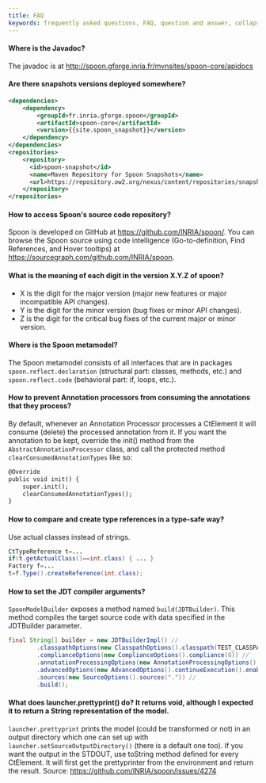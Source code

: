 ```yaml
---
title: FAQ
keywords: frequently asked questions, FAQ, question and answer, collapsible sections, expand, collapse
---
```


#### Where is the Javadoc?

The javadoc is at <http://spoon.gforge.inria.fr/mvnsites/spoon-core/apidocs>

#### Are there snapshots versions deployed somewhere?

```xml
<dependencies>
	<dependency>
		<groupId>fr.inria.gforge.spoon</groupId>
		<artifactId>spoon-core</artifactId>
		<version>{{site.spoon_snapshot}}</version>
	</dependency>
</dependencies>
<repositories>
	<repository>
      <id>spoon-snapshot</id>
      <name>Maven Repository for Spoon Snapshots</name>
      <url>https://repository.ow2.org/nexus/content/repositories/snapshots/</url>
    </repository>
</repositories>
```


#### How to access Spoon's source code repository?

Spoon is developed on GitHub at <https://github.com/INRIA/spoon/>. You can browse the Spoon source using code intelligence (Go-to-definition, Find References, and Hover tooltips) at <https://sourcegraph.com/github.com/INRIA/spoon>.

#### What is the meaning of each digit in the version X.Y.Z of spoon?

- X is the digit for the major version (major new features or major incompatible API changes).
- Y is the digit for the minor version (bug fixes or minor API changes).
- Z is the digit for the critical bug fixes of the current major or minor version.


#### Where is the Spoon metamodel?

The Spoon metamodel consists of all interfaces that are in packages `spoon.reflect.declaration` (structural part: classes, methods, etc.) and `spoon.reflect.code` (behavioral part: if, loops, etc.).

#### How to prevent Annotation processors from consuming the annotations that they process?

By default, whenever an Annotation Processor processes a CtElement it will consume (delete) the processed annotation from it. If you want the annotation to be kept, override the init() method from the `AbstractAnnotationProcessor` class, and call the protected method `clearConsumedAnnotationTypes` like so:

```xml
@Override
public void init() {
	super.init();
	clearConsumedAnnotationTypes();
}
```

#### How to compare and create type references in a type-safe way?

Use actual classes instead of strings.

```java
CtTypeReference t=...
if(t.getActualClass()==int.class) { ... }
Factory f=...
t=f.Type().createReference(int.class);
```

#### How to set the JDT compiler arguments?

`SpoonModelBuilder` exposes a method named `build(JDTBuilder)`. This method compiles the target source code with data specified in the JDTBuilder parameter.

```java
final String[] builder = new JDTBuilderImpl() //
		.classpathOptions(new ClasspathOptions().classpath(TEST_CLASSPATH).bootclasspath(TEST_CLASSPATH).binaries(".").encoding("UTF-8")) //
		.complianceOptions(new ComplianceOptions().compliance(8)) //
		.annotationProcessingOptions(new AnnotationProcessingOptions().compileProcessors()) //
		.advancedOptions(new AdvancedOptions().continueExecution().enableJavadoc().preserveUnusedVars()) //
		.sources(new SourceOptions().sources(".")) //
		.build();
```

#### What does launcher.prettyprint() do? It returns void, although I expected it to return a String representation of the model.
```launcher.prettyprint``` prints the model (could be transformed or not) in an output directory which one can set up with ```launcher.setSourceOutputDirectory()``` (there is a default one too). If you want the output in the STDOUT, use toString method defined for every CtElement. It will first get the prettyprinter from the environment and return the result.
Source: https://github.com/INRIA/spoon/issues/4274
